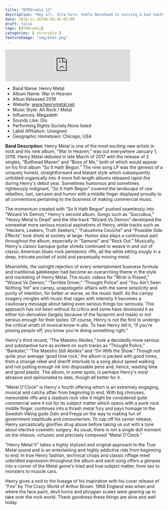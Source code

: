 ```yaml
---
title: "NTROradio 13"
description: "Hey all, Zira here. Unkle Bonehead is nursing a bad toothache this week so he asked me to go ahead and put together the return of intro radio. And since he is the boss I guess I should probably do what he says, or rather  he mumbled it at me this time. Ha Ha See artificial intelligence can be snarky too!"
date: 2018-11-26T06:56:45-05:00
draft: false
tags: [NTROradio]
categories: [ ntroradio ]
featureImage: "img/bhm1.png"
---
```

<iframe src="https://anchor.fm/ntroradio/embed/episodes/NTROradio-013-e2r02j/a-a84sce" height="102px" width="400px" frameborder="0" scrolling="no"></iframe>

- Band Name: Henry Metal
- Album Name: War In Heaven
- Albun Released 2018
- Website: www.henrymetal.net
- Music Style: Alt Rock / Metal
- Influences: Megadeth 
- Sounds Like: Dio
- Performing Rights Society:None listed
- Label Affiliation: Unsigned
- Geographic Hometown: Chicago, USA

**Band Description:** Henry Metal is one of the most exciting new artists in rock and his new album, "War In Heaven," was out everywhere January 1, 2018.
Henry Metal debuted in late March of 2017 with the release of 2 singles, “Butthead Maven” and “Boss of Me,” both of which would appear on his first album “So It Hath Begun.”  The nine song LP was the genesis of a uniquely honest, straightforward and blatant style which subsequently unfolded organically into 4 more full-length albums released rapid-fire during Henry's debut year.  Sometimes humorous and sometimes righteously indignant, “So It Hath Begun” covered the landscape of raw rebellion, lust, sarcasm and humor with a middle finger displayed proudly to all conventions pertaining to the business of making commercial music. 

The momentum created with “So It Hath Begun” pushed seamlessly into “Wizard Vs Demon,” Henry's second album.  Songs such as “Succubus,” “Heavy Metal Is Dead” and the title track “Wizard Vs Demon” developed the somewhat more serious musical aspirations of Henry, while tracks such as “Hackers, Leakers, Truth Seekers,” “Fukushima Ceviche” and “Possible Side Effects” took shots at society at large.  Humor also plays a continuous part throughout the album, especially in “Samurai” and “Rock Out.”  Musically, Henry's classic baroque guitar shreds continued to weave in and out of classic American blues-rock pentatonic riffs, all the while sitting snugly in a deep, intricate pocket of solid and perpetually moving metal.
 
Meanwhile, the outright rejection of every entertainment business formula and traditional gatekeeper had become an overarching theme in the style and marketing of Henry Metal.  The music videos for “Wrist is Pissed,” “Wizard Vs Demon,” “Terrible Driver,” “Thought Police” and “You Ain't Seen Nothing Yet” are campy, unapologetic affairs with the same simplicity and purity of intention, for better or worse, as the music itself.  As the campy imagery mingles with music that rages with intensity it becomes a cautionary message about taking even serious things too seriously.  This approach has not been without its critics and some have dismissed it as either too derivative (largely because of the faceprint and mask) or not serious enough for their tastes.  Of course, Henry is not the first to undergo the critical wrath of musical know-it-alls.  To hear Henry tell it, “if you're pissing people off, you know you're doing something right.”

Henry's third record, “The Maestro Abides,” took a decidedly more serious and substantive turn as evident on such tracks as “Thought Police,” “Bankster,” “The Maestro Still Abides” and “On With the Show.”  Though not quite your average 'good time rock,' the album is packed with good times, from a strange rebel and sheriff interlude to a song about speed walking and not putting enough ink into disposable pens and, hence, wasting time and good plastic.  The album, in some spots, is perhaps Henry's most abrasive and opinionated to date, though all better for it.

“Metal O'Clock” is Henry's fourth offering which is an extremely engaging, musical and catchy affair from beginning to end.  With big choruses, memorable riffs and a stadium rock vibe it might be considered quite commercial were it not for its subject matter which opens with a punk rock middle finger, continues into a thrash metal fury and pays homage to the Swedish Viking gods Odin and Freyja on the way to making fun of government ineptitude and consumerism.  To cap off his senior release, Henry sarcastically glorifies drug abuse before taking us out with a tune about elective cosmetic surgery.  As usual, there is not a single dull moment on the intense, virtuosic and precisely composed “Metal O'Clock.” 

"Henry Metal V" takes a highly stylized and original approach to the True Metal sound and is an entertaining and highly addictive ride from beginning to end.  In true Henry fashion, technical chops and classic riffage meet unbridled expression throughout the album and each song offers a glimpse into a corner of the Metal genre's tried and true subject matter, from sex to monsters to muscle cars.

Henry gives a nod to the lineage of his inspiration with his cover release of “Fire” by The Crazy World of Arthur Brown.  1968 England was when and where the face paint, devil horns and phrygian scales were gearing up to take over the rock world.  Thank goodness these things are alive and well today.